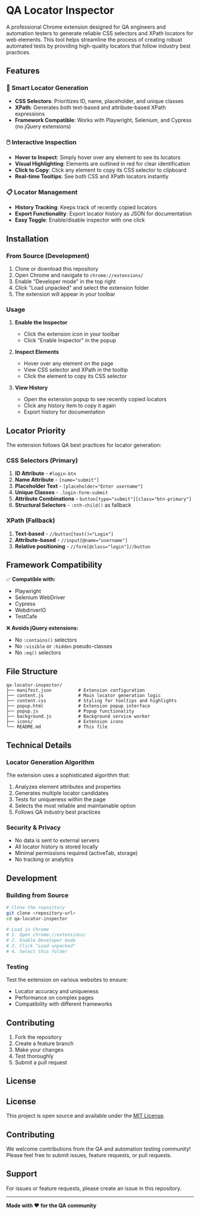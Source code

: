 # QA Locator Inspector

A professional Chrome extension designed for QA engineers and automation testers to generate reliable CSS selectors and XPath locators for web elements. This tool helps streamline the process of creating robust automated tests by providing high-quality locators that follow industry best practices.

## Features

### 🎯 Smart Locator Generation
- **CSS Selectors**: Prioritizes ID, name, placeholder, and unique classes
- **XPath**: Generates both text-based and attribute-based XPath expressions
- **Framework Compatible**: Works with Playwright, Selenium, and Cypress (no jQuery extensions)

### 🖱️ Interactive Inspection
- **Hover to Inspect**: Simply hover over any element to see its locators
- **Visual Highlighting**: Elements are outlined in red for clear identification
- **Click to Copy**: Click any element to copy its CSS selector to clipboard
- **Real-time Tooltips**: See both CSS and XPath locators instantly

### 📋 Locator Management
- **History Tracking**: Keeps track of recently copied locators
- **Export Functionality**: Export locator history as JSON for documentation
- **Easy Toggle**: Enable/disable inspector with one click

## Installation

### From Source (Development)
1. Clone or download this repository
2. Open Chrome and navigate to `chrome://extensions/`
3. Enable "Developer mode" in the top right
4. Click "Load unpacked" and select the extension folder
5. The extension will appear in your toolbar

### Usage

1. **Enable the Inspector**
   - Click the extension icon in your toolbar
   - Click "Enable Inspector" in the popup

2. **Inspect Elements**
   - Hover over any element on the page
   - View CSS selector and XPath in the tooltip
   - Click the element to copy its CSS selector

3. **View History**
   - Open the extension popup to see recently copied locators
   - Click any history item to copy it again
   - Export history for documentation

## Locator Priority

The extension follows QA best practices for locator generation:

### CSS Selectors (Primary)
1. **ID Attribute** - `#login-btn`
2. **Name Attribute** - `[name="submit"]`
3. **Placeholder Text** - `[placeholder="Enter username"]`
4. **Unique Classes** - `.login-form-submit`
5. **Attribute Combinations** - `button[type="submit"][class="btn-primary"]`
6. **Structural Selectors** - `:nth-child()` as fallback

### XPath (Fallback)
1. **Text-based** - `//button[text()="Login"]`
2. **Attribute-based** - `//input[@name="username"]`
3. **Relative positioning** - `//form[@class="login"]//button`

## Framework Compatibility

✅ **Compatible with:**
- Playwright
- Selenium WebDriver
- Cypress
- WebdriverIO
- TestCafe

❌ **Avoids jQuery extensions:**
- No `:contains()` selectors
- No `:visible` or `:hidden` pseudo-classes
- No `:eq()` selectors

## File Structure

```
qa-locator-inspector/
├── manifest.json          # Extension configuration
├── content.js             # Main locator generation logic
├── content.css            # Styling for tooltips and highlights
├── popup.html             # Extension popup interface
├── popup.js               # Popup functionality
├── background.js          # Background service worker
├── icons/                 # Extension icons
└── README.md              # This file
```

## Technical Details

### Locator Generation Algorithm

The extension uses a sophisticated algorithm that:
1. Analyzes element attributes and properties
2. Generates multiple locator candidates
3. Tests for uniqueness within the page
4. Selects the most reliable and maintainable option
5. Follows QA industry best practices

### Security & Privacy
- No data is sent to external servers
- All locator history is stored locally
- Minimal permissions required (activeTab, storage)
- No tracking or analytics

## Development

### Building from Source
```bash
# Clone the repository
git clone <repository-url>
cd qa-locator-inspector

# Load in Chrome
# 1. Open chrome://extensions/
# 2. Enable Developer mode
# 3. Click "Load unpacked"
# 4. Select this folder
```

### Testing
Test the extension on various websites to ensure:
- Locator accuracy and uniqueness
- Performance on complex pages
- Compatibility with different frameworks

## Contributing

1. Fork the repository
2. Create a feature branch
3. Make your changes
4. Test thoroughly
5. Submit a pull request

## License

## License

This project is open source and available under the [MIT License](LICENSE).

## Contributing

We welcome contributions from the QA and automation testing community! Please feel free to submit issues, feature requests, or pull requests.

## Support

For issues or feature requests, please create an issue in this repository.

---

**Made with ❤️ for the QA community**

